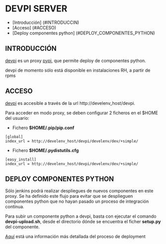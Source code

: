 DEVPI SERVER
============

* [Introducción] (#INTRODUCCIN)
* [Acceso] (#ACCESO)
* [Deploy componentes python] (#DEPLOY_COMPONENTES_PYTHON)

INTRODUCCIÓN
------------
[devpi](http://doc.devpi.net/) es un proxy [pypi](https://pypi.python.org),
que permite deploy de componentes python.

devpi de momento sólo está disponible en instalaciones RH, a partir de rpms


ACCESO
------

[devpi](http://doc.devpi.net/) es accesible a través de la url
http://develenv_host/devpi.

Para acceder en modo proxy, se deben configurar 2 ficheros en el $HOME del usuario:

* Fichero **$HOME/.pip/pip.conf**

```
[global]
index_url = http://develenv_host/devpi/develenv/dev/+simple/
```

* Fichero **$HOME/.pydistutils.cfg**

```
[easy_install]
index_url = http://develenv_host/devpi/develenv/dev/+simple/
```


DEPLOY COMPONENTES PYTHON
-------------------------

Sólo jenkins podrá realizar despliegues de nuevos componentes en este proxy. Se 
ha definido este flujo para evitar que se desplieguen componentes python que no
hayan pasado un proceso de integración contínua.

Para subir un componente python a devpi, basta con ejecutar el comando **devpi-upload.sh**,
desde el directorio dónde se encuentra el ficher **setup.py** del componente.

[Aquí](http://doc.devpi.net/latest/quickstart-releaseprocess.html) está una
información más detallada del proceso de deployment


